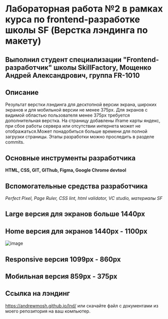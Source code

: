 # Лабораторная работа №2 в рамках курса по frontend-разработке школы SF (Верстка лэндинга по макету)

## Выполнил студент специализации "Frontend-разработчик" школы SkillFactory, Мощенко Андрей Александрович, группа FR-1010

## Описание

Результат верстки лэндинга для десктопной версии экрана, широких экранов и для мобильной версии не менее 375px. Для экранов с видимой областью пользователя менее 375px требуется дополнительная верстка. На страницу добавлены iframe карты яндекс, при сбое работы сервера или отсутствии интернета может не отображаться.Может понадобиться больше времени для полной загрузки страницы. Этапы разработки можно проследить в разделе commits.

## Основные инструменты разработчика

**HTML, CSS, GIT, GIThub, Figma, Google Chrome devtool**

## Вспомогательные средства разработчика

_Perfect Pixel, Page Ruler, CSS lint, html validator, VC studio, материалы SF_

## Large версия для экранов больше 1440px

## Home версия для экранов 1440px - 1100px

![image](https://github.com/AndrewMosh/lnd/blob/main/images/home.gif)

## Responsive версия 1099px - 860px

## Мобильная версия 859px - 375px

## Ссылка на лэндинг

https://andrewmosh.github.io/lnd/ или скачайте файл с документами из моего репозитория на ваш компьютер.
